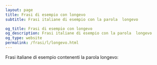 ```yaml
---
layout: page
title: Frasi di esempio con longevo 
subtitle: Frasi italiane di esempio con la parola  longevo

og_title: Frasi di esempio con longevo 
og_description: Frasi italiane di esempio con la parola  longevo
og_type: website
permalink: /frasi/l/longevo.html
---
```


Frasi italiane di esempio contenenti la parola longevo:


